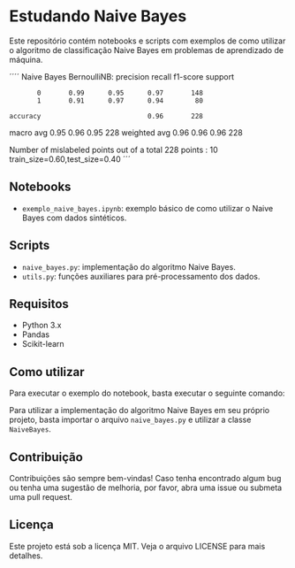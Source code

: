 # Estudando Naive Bayes

Este repositório contém notebooks e scripts com exemplos de como utilizar o algoritmo de classificação Naive Bayes em problemas de aprendizado de máquina.

´´´´
Naive Bayes BernoulliNB:
              precision    recall  f1-score   support

           0       0.99      0.95      0.97       148
           1       0.91      0.97      0.94        80

    accuracy                           0.96       228
   macro avg       0.95      0.96      0.95       228
weighted avg       0.96      0.96      0.96       228

Number of mislabeled points out of a total 228 points : 10
train_size=0.60,test_size=0.40
´´´

## Notebooks

- `exemplo_naive_bayes.ipynb`: exemplo básico de como utilizar o Naive Bayes com dados sintéticos.

## Scripts

- `naive_bayes.py`: implementação do algoritmo Naive Bayes.
- `utils.py`: funções auxiliares para pré-processamento dos dados.

## Requisitos

- Python 3.x
- Pandas
- Scikit-learn

## Como utilizar

Para executar o exemplo do notebook, basta executar o seguinte comando:


Para utilizar a implementação do algoritmo Naive Bayes em seu próprio projeto, basta importar o arquivo `naive_bayes.py` e utilizar a classe `NaiveBayes`.

## Contribuição

Contribuições são sempre bem-vindas! Caso tenha encontrado algum bug ou tenha uma sugestão de melhoria, por favor, abra uma issue ou submeta uma pull request.

## Licença

Este projeto está sob a licença MIT. Veja o arquivo LICENSE para mais detalhes.

